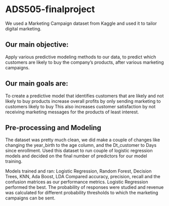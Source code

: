 # ADS505-finalproject
We used a Marketing Campaign dataset from Kaggle and used it to tailor digital marketing.

## Our main objective:
Apply various predictive modeling methods to our data, to predict which customers are likely to buy the company’s products, after various marketing campaigns. 

## Our main goals are:
 To create a predictive model that identifies customers that are likely and not likely to buy products
increase overall profits by only sending marketing to customers likely to buy
This also increases customer satisfaction by not receiving marketing messages for the products of least interest.

## Pre-processing and Modeling
The dataset was pretty much clean, we did make a couple of changes like changing the year_birth to the age column, and the Dt_customer to Days since enrollment. 
Used this dataset to run couple of logistic regression models and decided on the final number of predictors for our model training. 

Models trained and ran: 
Logistic Regression, Random Forest, Decision Trees, KNN, Ada Boost, LDA 
Compared accuracy, precision, recall and the confusion matrices as our performance metrics.
Logistic Regression performed the best.
The probability of responses were studied and revenue was calculated for different probability thresholds to which the marketing campaigns can be sent.


